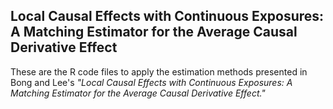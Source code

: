Local Causal Effects with Continuous Exposures: A Matching Estimator for the Average Causal Derivative Effect
---
These are the R code files to apply the estimation methods presented in Bong and Lee's *"Local Causal Effects with Continuous Exposures: A Matching Estimator for the Average Causal Derivative Effect."*
